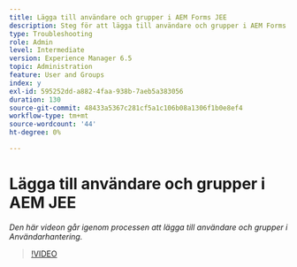 ```yaml
---
title: Lägga till användare och grupper i AEM Forms JEE
description: Steg för att lägga till användare och grupper i AEM Forms JEE
type: Troubleshooting
role: Admin
level: Intermediate
version: Experience Manager 6.5
topic: Administration
feature: User and Groups
index: y
exl-id: 595252dd-a882-4faa-938b-7aeb5a383056
duration: 130
source-git-commit: 48433a5367c281cf5a1c106b08a1306f1b0e8ef4
workflow-type: tm+mt
source-wordcount: '44'
ht-degree: 0%

---
```


# Lägga till användare och grupper i AEM JEE

*Den här videon går igenom processen att lägga till användare och grupper i Användarhantering.*

>[!VIDEO](https://video.tv.adobe.com/v/335485?quality=12&learn=on)
